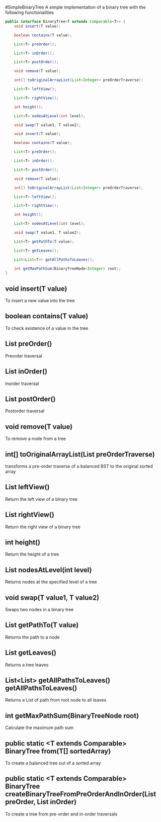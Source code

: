 #SimpleBinaryTree
A simple implementation of a binary tree with the following functionalities

```java
public interface BinaryTree<T extends Comparable<T>> {
    void insert(T value);

    boolean contains(T value);

    List<T> preOrder();

    List<T> inOrder();

    List<T> postOrder();

    void remove(T value);

    int[] toOriginalArrayList(List<Integer> preOrderTraverse);

    List<T> leftView();

    List<T> rightView();

    int height();

    List<T> nodesAtLevel(int level);

    void swap(T value1, T value2);

    void insert(T value);

    boolean contains(T value);

    List<T> preOrder();

    List<T> inOrder();

    List<T> postOrder();

    void remove(T value);

    int[] toOriginalArrayList(List<Integer> preOrderTraverse);

    List<T> leftView();

    List<T> rightView();

    int height();

    List<T> nodesAtLevel(int level);

    void swap(T value1, T value2);

    List<T> getPathTo(T value);

    List<T> getLeaves();

    List<List<T>> getAllPathsToLeaves();

    int getMaxPathSum(BinaryTreeNode<Integer> root);
}
```

## void insert(T value)

To insert a new value into the tree

## boolean contains(T value)

To check existence of a value in the tree

## List<T> preOrder()

Preorder traversal

## List<T> inOrder()

Inorder traversal

## List<T> postOrder()

Postorder traversal

## void remove(T value)

To remove a node from a tree

## int[] toOriginalArrayList(List<Integer> preOrderTraverse)

transforms a pre-order traverse of a balanced BST to the original sorted array

## List<T> leftView()

Return the left view of a binary tree

## List<T> rightView()

Return the right view of a binary tree

## int height()

Return the height of a tree

## List<T> nodesAtLevel(int level)

Returns nodes at the specified level of a tree

## void swap(T value1, T value2)

Swaps two nodes in a binary tree

## List<T> getPathTo(T value)

Returns the path to a node

## List<T> getLeaves()

Returns a tree leaves

## List<List<T>> getAllPathsToLeaves() getAllPathsToLeaves()

Returns a List of path from root node to all leaves

## int getMaxPathSum(BinaryTreeNode<Integer> root)

Calculate the maximum path sum

## public static <T extends Comparable<T>> BinaryTree<T> from(T[] sortedArray)

To create a balanced tree out of a sorted array

## public static <T extends Comparable<T>> BinaryTree<T> createBinaryTreeFromPreOrderAndInOrder(List<T> preOrder, List<T> inOrder)

To create a tree from pre-order and in-order traversals
